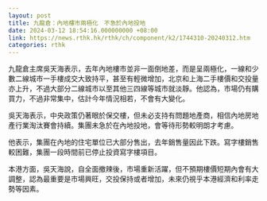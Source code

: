 ```yaml
---
layout: post
title: 九龍倉：內地樓市兩極化　不急於內地投地
date: 2024-03-12 18:54:16.000000000 +08:00
link: https://news.rthk.hk/rthk/ch/component/k2/1744310-20240312.htm
categories: rthk
---
```


九龍倉主席吳天海表示，去年內地樓市並非一面倒地差，而是呈兩極化，一線和少數二線城市一手樓成交大致持平，甚至有輕微增加，北京和上海二手樓價和交投量亦上升，不過大部分二線城市以至其他三四線等城市就淡靜。他認為，市場仍有購買力，不過非常集中，估計今年情況相若，不會有大變化。

吳天海表示，中央政策仍著眼於保交樓，但未必支持有問題地產商，相信內地房地產行業淘汰賽會持續。集團未急於在內地投地，會等待形勢較明朗才考慮。

他表示，集團在內地的住宅單位已大部分售出，去年銷售量因此下跌。寫字樓銷售較困難，集團一段時間前已停止投資寫字樓項目。

本港方面，吳天海說，自全面撤辣後，市場重新活躍，但不預期樓價短期內會有大調整，認為最重要是市場興旺，交投保持或者增加，未來仍視乎本港經濟和利率走勢等因素。
